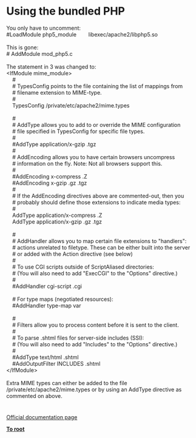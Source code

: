 # Using the bundled PHP




<div class="phpcode"><span class="html">
You only have to uncomment:<br>#LoadModule php5_module&#xA0; &#xA0; &#xA0; &#xA0; libexec/apache2/libphp5.so<br><br>This is gone:<br># AddModule mod_php5.c<br><br>The statement in 3 was changed to:<br>&lt;IfModule mime_module&gt;<br>&#xA0; &#xA0; #<br>&#xA0; &#xA0; # TypesConfig points to the file containing the list of mappings from<br>&#xA0; &#xA0; # filename extension to MIME-type.<br>&#xA0; &#xA0; #<br>&#xA0; &#xA0; TypesConfig /private/etc/apache2/mime.types<br><br>&#xA0; &#xA0; #<br>&#xA0; &#xA0; # AddType allows you to add to or override the MIME configuration<br>&#xA0; &#xA0; # file specified in TypesConfig for specific file types.<br>&#xA0; &#xA0; #<br>&#xA0; &#xA0; #AddType application/x-gzip .tgz<br>&#xA0; &#xA0; #<br>&#xA0; &#xA0; # AddEncoding allows you to have certain browsers uncompress<br>&#xA0; &#xA0; # information on the fly. Note: Not all browsers support this.<br>&#xA0; &#xA0; #<br>&#xA0; &#xA0; #AddEncoding x-compress .Z<br>&#xA0; &#xA0; #AddEncoding x-gzip .gz .tgz<br>&#xA0; &#xA0; #<br>&#xA0; &#xA0; # If the AddEncoding directives above are commented-out, then you<br>&#xA0; &#xA0; # probably should define those extensions to indicate media types:<br>&#xA0; &#xA0; #<br>&#xA0; &#xA0; AddType application/x-compress .Z<br>&#xA0; &#xA0; AddType application/x-gzip .gz .tgz<br><br>&#xA0; &#xA0; #<br>&#xA0; &#xA0; # AddHandler allows you to map certain file extensions to &quot;handlers&quot;:<br>&#xA0; &#xA0; # actions unrelated to filetype. These can be either built into the server<br>&#xA0; &#xA0; # or added with the Action directive (see below)<br>&#xA0; &#xA0; #<br>&#xA0; &#xA0; # To use CGI scripts outside of ScriptAliased directories:<br>&#xA0; &#xA0; # (You will also need to add &quot;ExecCGI&quot; to the &quot;Options&quot; directive.)<br>&#xA0; &#xA0; #<br>&#xA0; &#xA0; #AddHandler cgi-script .cgi<br><br>&#xA0; &#xA0; # For type maps (negotiated resources):<br>&#xA0; &#xA0; #AddHandler type-map var<br><br>&#xA0; &#xA0; #<br>&#xA0; &#xA0; # Filters allow you to process content before it is sent to the client.<br>&#xA0; &#xA0; #<br>&#xA0; &#xA0; # To parse .shtml files for server-side includes (SSI):<br>&#xA0; &#xA0; # (You will also need to add &quot;Includes&quot; to the &quot;Options&quot; directive.)<br>&#xA0; &#xA0; #<br>&#xA0; &#xA0; #AddType text/html .shtml<br>&#xA0; &#xA0; #AddOutputFilter INCLUDES .shtml<br>&lt;/IfModule&gt;<br><br>Extra MIME types can either be added to the file /private/etc/apache2/mime.types or by using an AddType directive as commented on above.</span>
</div>
  

#

[Official documentation page](https://www.php.net/manual/en/install.macosx.bundled.php)

**[To root](/README.md)**